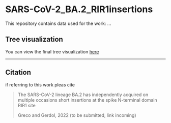 # SARS-CoV-2_BA.2_RIR1insertions
This repository contains data used for the work: ...
## Tree visualization
You can view the final tree visualization [here]()

---
## Citation
if referring to this work pleas cite
> The SARS-CoV-2 lineage BA.2 has independently acquired on multiple occasions short insertions at the spike N-terminal domain RIR1 site
>
>  Greco and Gerdol, 2022 (to be submitted, link incoming)

